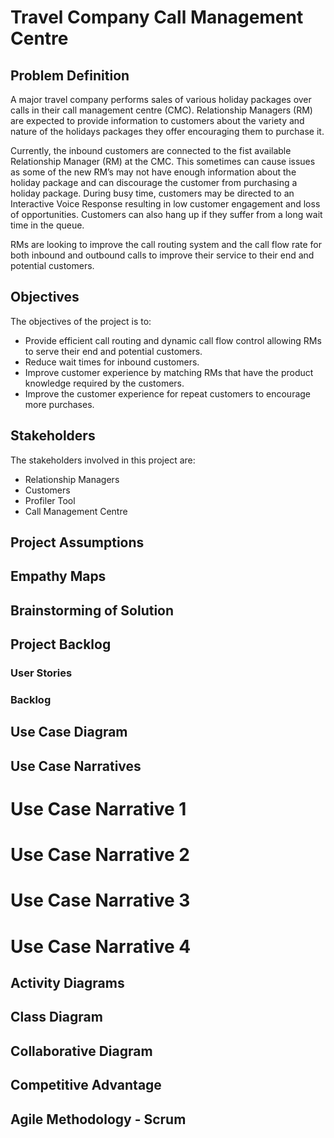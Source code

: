 # Travel Company Call Management Centre

## Problem Definition
A major travel company performs sales of various holiday packages over calls in their call management centre (CMC). Relationship Managers (RM) are expected to provide information to customers about the variety and nature of the holidays packages they offer encouraging them to purchase it.

Currently, the inbound customers are connected to the fist available Relationship Manager (RM) at the CMC. This sometimes can cause issues as some of the new RM’s may not have enough information about the holiday package and can discourage the customer from purchasing a holiday package. During busy time, customers may be directed to an Interactive Voice Response resulting in low customer engagement and loss of opportunities. Customers can also hang up if they suffer from a long wait time in the queue.

RMs are looking to improve the call routing system and the call flow rate for both inbound and outbound calls to improve their service to their end and potential customers. 

## Objectives
The objectives of the project is to:

+ Provide efficient call routing and dynamic call flow control allowing RMs to serve their end and potential customers.
+ Reduce wait times for inbound customers.
+ Improve customer experience by matching RMs that have the product knowledge required by the customers.
+ Improve the customer experience for repeat customers to encourage more purchases.

## Stakeholders
The stakeholders involved in this project are:

+ Relationship Managers
+ Customers
+ Profiler Tool
+ Call Management Centre

## Project Assumptions
## Empathy Maps
## Brainstorming of Solution
## Project Backlog
### User Stories
### Backlog
## Use Case Diagram
## Use Case Narratives
# Use Case Narrative 1
# Use Case Narrative 2
# Use Case Narrative 3
# Use Case Narrative 4
## Activity Diagrams
## Class Diagram
## Collaborative Diagram
## Competitive Advantage
## Agile Methodology - Scrum

